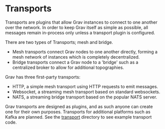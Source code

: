 # Transports

Transports are plugins that allow Grav instances to connect to one another over the network. In order to keep Grav itself as simple as possible, all messages remain in-process only unless a transport plugin is configured.

There are two types of Transports; mesh and bridge.
* Mesh transports connect Grav nodes to one another directly, forming a mesh network of instances which is completely decentralized.
* Bridge transports connect a Grav node to a 'bridge' such as a centralized broker to allow for additional topographies.

Grav has three first-party transports:

* HTTP, a simple mesh transport using HTTP requests to emit messages.
* Websocket, a streaming mesh transport based on standard websockets.
* NATS, a streaming bridge transport based on the popular NATS server.

Grav transports are designed as plugins, and as such anyone can create one for their own purposes. Transports for additional platforms such as Kafka are planned. See the [transport](https://github.com/suborbital/grav/blob/main/transport) directory to see example transport code.

